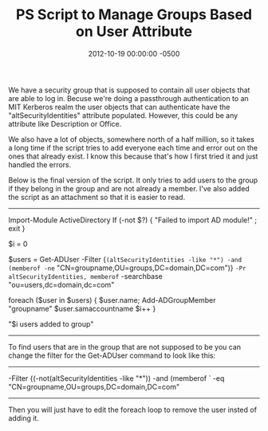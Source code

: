 ﻿---
layout: post
title:  PS Script to Manage Groups Based on User Attribute
date:   2012-10-19 00:00:00 -0500
categories: IT
---






We have a security group that is supposed to contain all user objects that are able to log in. Becuse we're doing a passthrough authentication to an MIT Kerberos realm the user objects that can authenticate have the "altSecurityIdentities" attribute populated. However, this could be any attribute like Description or Office.

We also have a lot of objects, somewhere north of a half million, so it takes a long time if the script tries to add everyone each time and error out on the ones that already exist. I know this because that's how I first tried it and just handled the errors.

Below is the final version of the script. It only tries to add users to the group if they belong in the group and are not already a member. I've also added the script as an attachment so that it is easier to read.

---

Import-Module ActiveDirectory
If (-not $?) { "Failed to import AD module!" ; exit }

$i = 0

$users = Get-ADUser -Filter {`
(altSecurityIdentities -like "*") -and (memberof -ne `
"CN=groupname,OU=groups,DC=domain,DC=com")} `
-Pr altSecurityIdentities, memberof `
-searchbase "ou=users,dc=domain,dc=com"

foreach ($user in $users)
{
$user.name; Add-ADGroupMember "groupname" $user.samaccountname
$i++
}

"$i users added to group"

---

To find users that are in the group that are not supposed to be you can change the filter for the Get-ADUser command to look like this:

---

-Filter {(-not(altSecurityIdentities -like "*")) -and (memberof `
-eq "CN=groupname,OU=groups,DC=domain,DC=com"

---

Then you will just have to edit the foreach loop to remove the user insted of adding it.


